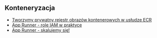 ## Konteneryzacja
- [Tworzymy prywatny rejestr obrazów kontenerowych w usłudze ECR](tworzymy-repozytorium.md)
- [App Runner - role IAM w praktyce](role-iam.md)
- [App Runner - skalujemy się!](skalujemy.md)